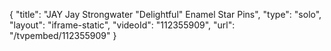 {
    "title": "JAY Jay Strongwater \"Delightful\" Enamel Star Pins",
    "type": "solo",
    "layout": "iframe-static",
    "videoId": "112355909",
    "url": "\/tvpembed\/112355909"
}